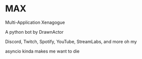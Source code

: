 # MAX
Multi-Application Xenagogue

A python bot by DrawnActor

Discord, Twitch, Spotify, YouTube, StreamLabs, and more oh my

asyncio kinda makes me want to die